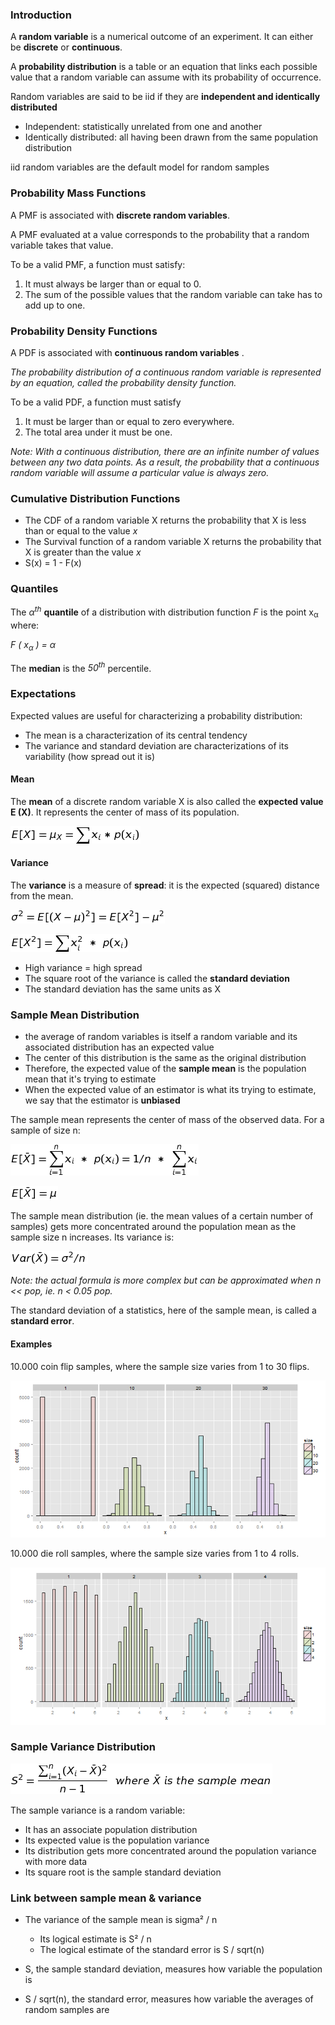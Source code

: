 
### Introduction

A **random variable** is a numerical outcome of an experiment. It can either be **discrete** or **continuous**.

A **probability distribution** is a table or an equation that links each possible value that a random variable can assume with its probability of occurrence.

Random variables are said to be iid if they are **independent and identically distributed**
+ Independent: statistically unrelated from one and another
+ Identically distributed: all having been drawn from the same population distribution

iid random variables are the default model for random samples


### Probability Mass Functions

A PMF is associated with **discrete random variables**.

A PMF evaluated at a value corresponds to the
probability that a random variable takes that value. 

To be a valid PMF, a function must satisfy:

  1. It must always be larger than or equal to 0.
  2. The sum of the possible values that the random variable can take has to add up to one.

	
	
### Probability Density Functions

A PDF is associated with **continuous random variables** .

_The probability distribution of a continuous random variable is represented by an equation, called the probability density function._

To be a valid PDF, a function must satisfy

1. It must be larger than or equal to zero everywhere.
2. The total area under it must be one.

_Note: With a continuous distribution, there are an infinite number of values between any two data points. 
As a result, the probability that a continuous random variable will assume a particular value is always zero._



### Cumulative Distribution Functions

+ The CDF of a random variable X returns the probability that X is less than or equal to the value $x$
+ The Survival function of a random variable X returns the probability that X is greater than the value $x$
+ S(x) = 1 - F(x)



### Quantiles

The  _&#945;<sup>th</sup>_ **quantile** of a distribution with distribution function _F_ is the point x<sub>&#945;</sub> where:

_F ( x<sub>&#945;</sub> ) = &#945;_

The **median** is the _50<sup>th</sup>_ percentile.



### Expectations

Expected values are useful for characterizing a probability distribution:

- The mean is a characterization of its central tendency
- The variance and standard deviation are characterizations of its variability (how spread out it is)


#### Mean

The **mean** of a discrete random variable X is also called the **expected value E (X)**. 
It represents the center of mass of its population.

![expValueDiscretePop](equations/expValueDiscretePop.png?raw=true)


#### Variance

The **variance** is a measure of **spread**: it is the expected (squared) distance from the mean.

![varX](equations/varX.png?raw=true)

![varX2](equations/varX2.png?raw=true)

- High variance = high spread
- The square root of the variance is called the **standard deviation**
- The standard deviation has the same units as X



### Sample Mean Distribution

- the average of random variables is itself a random variable and its associated distribution has an expected value
- The center of this distribution is the same as the original distribution
- Therefore, the expected value of the **sample mean** is the population mean that it's trying to estimate
- When the expected value of an estimator is what its trying to estimate, we say that the estimator is **unbiased**

The sample mean represents the center of mass of the observed data. For a sample of size n:

![expValueDiscreteSample](equations/expValueDiscreteSample.png?raw=true)

![expValueDiscreteSample2](equations/expValueDiscreteSample2.png?raw=true)

The sample mean distribution (ie. the mean values of a certain number of samples) gets more 
concentrated around the population mean as the sample size n increases. Its variance is:

![sampleMeanVariance](equations/sampleMeanVariance.png?raw=true)

_Note: the actual formula is more complex but can be approximated when n << pop, ie. n < 0.05 pop._

The standard deviation of a statistics, here of the sample mean, is called a **standard error**.


#### Examples
 
10.000 coin flip samples, where the sample size varies from 1 to 30 flips.

![coinSamples](equations/coinSamples.png?raw=true)

10.000 die roll samples, where the sample size varies from 1 to 4 rolls.

![dieSamples](equations/dieSamples.png?raw=true)


### Sample Variance Distribution

![varXsample](equations/varXsample.png?raw=true)

The sample variance is a random variable:
+ It has an associate population distribution
+ Its expected value is the population variance
+ Its distribution gets more concentrated around the population variance with more data
+ Its square root is the sample standard deviation
	
	
### Link between sample mean & variance

+ The variance of the sample mean is sigma² / n
  - Its logical estimate is S² / n
  - The logical estimate of the standard error is S / sqrt(n)
	
+ S, the sample standard deviation, measures how variable the population is 
+ S / sqrt(n), the standard error, measures how variable the averages of random samples are



